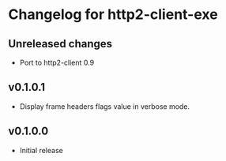 # Changelog for http2-client-exe

## Unreleased changes

- Port to http2-client 0.9

## v0.1.0.1

- Display frame headers flags value in verbose mode.

## v0.1.0.0

- Initial release
